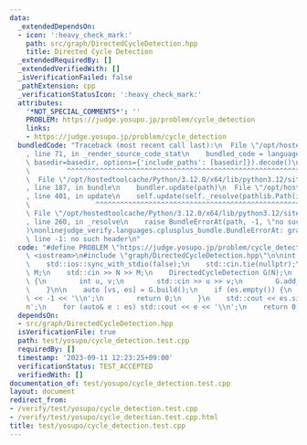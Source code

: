 ```yaml
---
data:
  _extendedDependsOn:
  - icon: ':heavy_check_mark:'
    path: src/graph/DirectedCycleDetection.hpp
    title: Directed Cycle Detection
  _extendedRequiredBy: []
  _extendedVerifiedWith: []
  _isVerificationFailed: false
  _pathExtension: cpp
  _verificationStatusIcon: ':heavy_check_mark:'
  attributes:
    '*NOT_SPECIAL_COMMENTS*': ''
    PROBLEM: https://judge.yosupo.jp/problem/cycle_detection
    links:
    - https://judge.yosupo.jp/problem/cycle_detection
  bundledCode: "Traceback (most recent call last):\n  File \"/opt/hostedtoolcache/Python/3.12.0/x64/lib/python3.12/site-packages/onlinejudge_verify/documentation/build.py\"\
    , line 71, in _render_source_code_stat\n    bundled_code = language.bundle(stat.path,\
    \ basedir=basedir, options={'include_paths': [basedir]}).decode()\n          \
    \         ^^^^^^^^^^^^^^^^^^^^^^^^^^^^^^^^^^^^^^^^^^^^^^^^^^^^^^^^^^^^^^^^^^^^^^^^^^^^^^^^^\n\
    \  File \"/opt/hostedtoolcache/Python/3.12.0/x64/lib/python3.12/site-packages/onlinejudge_verify/languages/cplusplus.py\"\
    , line 187, in bundle\n    bundler.update(path)\n  File \"/opt/hostedtoolcache/Python/3.12.0/x64/lib/python3.12/site-packages/onlinejudge_verify/languages/cplusplus_bundle.py\"\
    , line 401, in update\n    self.update(self._resolve(pathlib.Path(included), included_from=path))\n\
    \                ^^^^^^^^^^^^^^^^^^^^^^^^^^^^^^^^^^^^^^^^^^^^^^^^^^^^^^^^^\n \
    \ File \"/opt/hostedtoolcache/Python/3.12.0/x64/lib/python3.12/site-packages/onlinejudge_verify/languages/cplusplus_bundle.py\"\
    , line 260, in _resolve\n    raise BundleErrorAt(path, -1, \"no such header\"\
    )\nonlinejudge_verify.languages.cplusplus_bundle.BundleErrorAt: graph/DirectedCycleDetection.hpp:\
    \ line -1: no such header\n"
  code: "#define PROBLEM \"https://judge.yosupo.jp/problem/cycle_detection\"\n\n#include\
    \ <iostream>\n#include \"graph/DirectedCycleDetection.hpp\"\n\nint main() {\n\
    \    std::ios::sync_with_stdio(false);\n    std::cin.tie(nullptr);\n    int N,\
    \ M;\n    std::cin >> N >> M;\n    DirectedCycleDetection G(N);\n    for (; M--;)\
    \ {\n        int u, v;\n        std::cin >> u >> v;\n        G.add_edge(u, v);\n\
    \    }\n\n    auto [vs, es] = G.build();\n    if (es.empty()) {\n        std::cout\
    \ << -1 << '\\n';\n        return 0;\n    }\n    std::cout << es.size() << '\\\
    n';\n    for (auto& e : es) std::cout << e << '\\n';\n    return 0;\n}"
  dependsOn:
  - src/graph/DirectedCycleDetection.hpp
  isVerificationFile: true
  path: test/yosupo/cycle_detection.test.cpp
  requiredBy: []
  timestamp: '2023-09-11 12:23:25+09:00'
  verificationStatus: TEST_ACCEPTED
  verifiedWith: []
documentation_of: test/yosupo/cycle_detection.test.cpp
layout: document
redirect_from:
- /verify/test/yosupo/cycle_detection.test.cpp
- /verify/test/yosupo/cycle_detection.test.cpp.html
title: test/yosupo/cycle_detection.test.cpp
---
```

